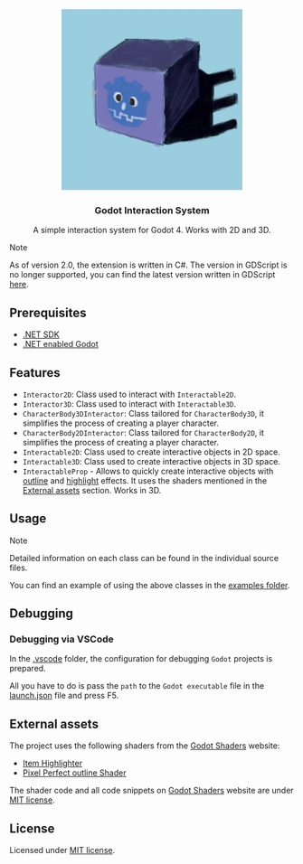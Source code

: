 <div align="center">
	<img src="./icon.png" width="320px" />
	<h3>Godot Interaction System</h3>
	<p />
	<p>A simple interaction system for Godot 4. Works with 2D and 3D.</p>
</div>

> [!NOTE]
> As of version 2.0, the extension is written in C#.
> The version in GDScript is no longer supported, you can find the latest version written in GDScript [here](https://github.com/MASSHUU12/godot-interaction-system/tree/v1.5.0).

## Prerequisites

-   [.NET SDK](https://dotnet.microsoft.com/download)
-   [.NET enabled Godot](https://godotengine.org/download)

## Features

-   `Interactor2D`: Class used to interact with `Interactable2D`.
-   `Interactor3D`: Class used to interact with `Interactable3D`.
-   `CharacterBody3DInteractor`: Class tailored for `CharacterBody3D`, it simplifies the process of creating a player character.
-   `CharacterBody2DInteractor`: Class tailored for `CharacterBody2D`, it simplifies the process of creating a player character.
-   `Interactable2D`: Class used to create interactive objects in 2D space.
-   `Interactable3D`: Class used to create interactive objects in 3D space.
-   `InteractableProp` - Allows to quickly create interactive objects with [outline](<(https://godotshaders.com/shader/pixel-perfect-outline-shader/)>) and [highlight](<(https://godotshaders.com/shader/collectable-item-shining-highlight/)>) effects. It uses the shaders mentioned in the [External assets](#external-assets) section. Works in 3D.

## Usage

> [!NOTE]
> Detailed information on each class can be found in the individual source files.

You can find an example of using the above classes in the [examples folder](https://github.com/MASSHUU12/godot-interaction/tree/main/examples).

## Debugging

### Debugging via VSCode

In the [.vscode](./.vscode) folder, the configuration for debugging `Godot` projects is prepared.

All you have to do is pass the `path` to the `Godot executable` file in the [launch.json](./.vscode/launch.json) file and press F5.

## External assets

The project uses the following shaders from the [Godot Shaders](https://godotshaders.com/shader/collectable-item-shining-highlight/) website:

-   [Item Highlighter](https://godotshaders.com/shader/collectable-item-shining-highlight/)
-   [Pixel Perfect outline Shader](https://godotshaders.com/shader/pixel-perfect-outline-shader/)

The shader code and all code snippets on [Godot Shaders](https://godotshaders.com/shader/collectable-item-shining-highlight/) website are under [MIT license](https://opensource.org/licenses/MIT).

## License

Licensed under [MIT license](./LICENSE).
